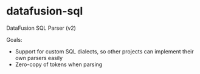 # datafusion-sql

DataFusion SQL Parser (v2)

Goals:

- Support for custom SQL dialects, so other projects can implement their own parsers easily
- Zero-copy of tokens when parsing

